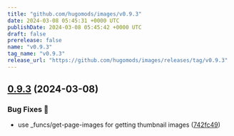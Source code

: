```yaml
---
title: "github.com/hugomods/images/v0.9.3"
date: 2024-03-08 05:45:31 +0000 UTC
publishDate: 2024-03-08 05:45:42 +0000 UTC
draft: false
prerelease: false
name: "v0.9.3"
tag_name: "v0.9.3"
release_url: "https://github.com/hugomods/images/releases/tag/v0.9.3"
---
```


## [0.9.3](https://github.com/hugomods/images/compare/v0.9.2...v0.9.3) (2024-03-08)


### Bug Fixes 🐞

* use _funcs/get-page-images for getting thumbnail images ([742fc49](https://github.com/hugomods/images/commit/742fc491c2e3e119a7c58a6083f0536e6405ac47))
